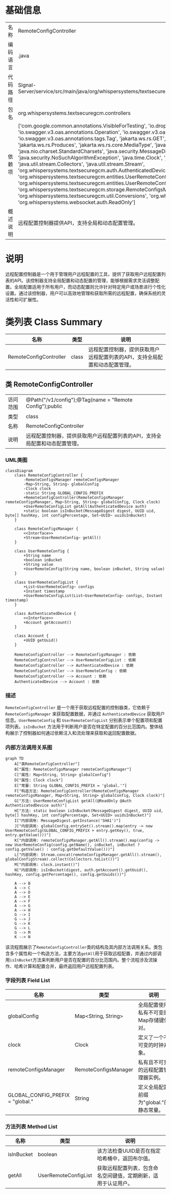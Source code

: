 # 基础信息

|      |      |
|------|------|
| 名称 | RemoteConfigController |
| 编码语言 | .java |
| 代码路径 | Signal-Server/service/src/main/java/org/whispersystems/textsecuregcm/controllers/RemoteConfigController.java |
| 包名 | org.whispersystems.textsecuregcm.controllers |
| 依赖项 | ['com.google.common.annotations.VisibleForTesting', 'io.dropwizard.auth.Auth', 'io.swagger.v3.oas.annotations.Operation', 'io.swagger.v3.oas.annotations.responses.ApiResponse', 'io.swagger.v3.oas.annotations.tags.Tag', 'jakarta.ws.rs.GET', 'jakarta.ws.rs.Path', 'jakarta.ws.rs.Produces', 'jakarta.ws.rs.core.MediaType', 'java.nio.ByteBuffer', 'java.nio.charset.StandardCharsets', 'java.security.MessageDigest', 'java.security.NoSuchAlgorithmException', 'java.time.Clock', 'java.util.Map', 'java.util.Set', 'java.util.UUID', 'java.util.stream.Collectors', 'java.util.stream.Stream', 'org.whispersystems.textsecuregcm.auth.AuthenticatedDevice', 'org.whispersystems.textsecuregcm.entities.UserRemoteConfig', 'org.whispersystems.textsecuregcm.entities.UserRemoteConfigList', 'org.whispersystems.textsecuregcm.storage.RemoteConfigsManager', 'org.whispersystems.textsecuregcm.util.Conversions', 'org.whispersystems.textsecuregcm.util.Util', 'org.whispersystems.websocket.auth.ReadOnly'] |
| 概述说明 | 远程配置控制器提供API，支持全局和动态配置管理。 |

# 说明

远程配置控制器是一个用于管理用户远程配置的工具，提供了获取用户远程配置列表的API。该控制器支持全局配置和动态配置的管理，能够根据需求灵活调整配置。全局配置适用于所有用户，而动态配置则允许针对特定用户或场景进行个性化设置。通过该控制器，用户可以高效地管理和获取所需的远程配置，确保系统的灵活性和可扩展性。

# 类列表 Class Summary

| 名称   | 类型  | 说明 |
|-------|------|-------------|
| RemoteConfigController | class | 远程配置控制器，提供获取用户远程配置列表的API，支持全局配置和动态配置管理。 |



## 类 RemoteConfigController

|      |      |
|------|------|
| 访问范围 | @Path("/v1/config");@Tag(name = "Remote Config");public |
| 类型 | class |
| 名称 | RemoteConfigController |
| 说明 | 远程配置控制器，提供获取用户远程配置列表的API，支持全局配置和动态配置管理。 |


### UML类图

```mermaid
classDiagram
    class RemoteConfigController {
        -RemoteConfigsManager remoteConfigsManager
        -Map~String, String~ globalConfig
        -Clock clock
        -static String GLOBAL_CONFIG_PREFIX
        +RemoteConfigController(RemoteConfigsManager remoteConfigsManager, Map~String, String~ globalConfig, Clock clock)
        +UserRemoteConfigList getAll(AuthenticatedDevice auth)
        +static boolean isInBucket(MessageDigest digest, UUID uid, byte[] hashKey, int configPercentage, Set~UUID~ uuidsInBucket)
    }

    class RemoteConfigsManager {
        <<Interface>>
        +Stream~UserRemoteConfig~ getAll()
    }

    class UserRemoteConfig {
        +String name
        +boolean inBucket
        +String value
        +UserRemoteConfig(String name, boolean inBucket, String value)
    }

    class UserRemoteConfigList {
        +List~UserRemoteConfig~ configs
        +Instant timestamp
        +UserRemoteConfigList(List~UserRemoteConfig~ configs, Instant timestamp)
    }

    class AuthenticatedDevice {
        <<Interface>>
        +Account getAccount()
    }

    class Account {
        +UUID getUuid()
    }

    RemoteConfigController --> RemoteConfigsManager : 依赖
    RemoteConfigController --> UserRemoteConfigList : 依赖
    RemoteConfigController --> AuthenticatedDevice : 依赖
    RemoteConfigController --> UserRemoteConfig : 依赖
    RemoteConfigController --> Account : 依赖
    AuthenticatedDevice --> Account : 依赖
```

### 描述
`RemoteConfigController` 是一个用于获取远程配置的控制器类，它依赖于 `RemoteConfigsManager` 来获取配置数据，并通过 `AuthenticatedDevice` 获取用户信息。`UserRemoteConfig` 和 `UserRemoteConfigList` 分别表示单个配置项和配置项列表。`isInBucket` 方法用于判断用户是否在特定配置的百分比范围内。整体结构展示了控制器如何通过依赖注入和流处理来获取和返回配置数据。


### 内部方法调用关系图

```mermaid
graph TD
    A["类RemoteConfigController"]
    B["属性: RemoteConfigsManager remoteConfigsManager"]
    C["属性: Map<String, String> globalConfig"]
    D["属性: Clock clock"]
    E["常量: String GLOBAL_CONFIG_PREFIX = 'global.'"]
    F["构造方法: RemoteConfigController(RemoteConfigsManager remoteConfigsManager, Map<String, String> globalConfig, Clock clock)"]
    G["方法: UserRemoteConfigList getAll(@ReadOnly @Auth AuthenticatedDevice auth)"]
    H["方法: static boolean isInBucket(MessageDigest digest, UUID uid, byte[] hashKey, int configPercentage, Set<UUID> uuidsInBucket)"]
    I["内部调用: MessageDigest.getInstance('SHA1')"]
    J["内部调用: globalConfig.entrySet().stream().map(entry -> new UserRemoteConfig(GLOBAL_CONFIG_PREFIX + entry.getKey(), true, entry.getValue()))"]
    K["内部调用: remoteConfigsManager.getAll().stream().map(config -> new UserRemoteConfig(config.getName(), inBucket, inBucket ? config.getValue() : config.getDefaultValue()))"]
    L["内部调用: Stream.concat(remoteConfigsManager.getAll().stream(), globalConfigStream).collect(Collectors.toList())"]
    M["内部调用: clock.instant()"]
    N["内部调用: isInBucket(digest, auth.getAccount().getUuid(), hashKey, config.getPercentage(), config.getUuids())"]

    A --> B
    A --> C
    A --> D
    A --> E
    A --> F
    A --> G
    A --> H
    G --> I
    G --> J
    G --> K
    G --> L
    G --> M
    K --> N
```

该流程图展示了`RemoteConfigController`类的结构及其内部方法调用关系。类包含多个属性和一个构造方法，主要方法`getAll`用于获取远程配置，并通过内部调用`isInBucket`方法来判断用户是否在配置的百分比范围内。整个流程涉及流操作、哈希计算和配置合并，最终返回用户远程配置列表。

### 字段列表 Field List

| 名称  | 类型  | 说明 |
|-------|-------|------|
| globalConfig | Map<String, String> | 全局配置使用私有不可变的Map存储键值对。 |
| clock | Clock | 定义了一个不可变的时钟对象。 |
| remoteConfigsManager | RemoteConfigsManager | 私有且不可变的远程配置管理器实例。 |
| GLOBAL_CONFIG_PREFIX = "global." | String | 定义全局配置前缀为"global."的静态常量。 |

### 方法列表 Method List

| 名称  | 类型  | 说明 |
|-------|-------|------|
| isInBucket | boolean | 该方法检查UUID是否在指定哈希桶中，返回布尔值。 |
| getAll | UserRemoteConfigList | 获取远程配置列表，包含命名空间键值，定期刷新，适用于认证用户。 |




